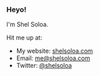 ### Heyo!

I'm Shel Soloa.

Hit me up at:
 - My website: [shelsoloa.com](http://shelsoloa.com)
 - Email: [me@shelsoloa.com](mailto:me@shelsoloa.com)
 - Twitter: [@shelsoloa](http://twitter.com/shelsoloa)
 

<!--
**shelsoloa/shelsoloa** is a ✨ _special_ ✨ repository because its `README.md` (this file) appears on your GitHub profile.

Here are some ideas to get you started:

- 🔭 I’m currently working on ...
- 🌱 I’m currently learning ...
- 👯 I’m looking to collaborate on ...
- 🤔 I’m looking for help with ...
- 💬 Ask me about ...
- 📫 How to reach me: ...
- 😄 Pronouns: ...
- ⚡ Fun fact: ...
-->
